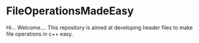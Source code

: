 # FileOperationsMadeEasy
Hi... Welcome....
This repository is aimed at developing header files to make file operations in c++ easy.
